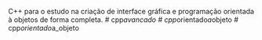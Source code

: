 C++ para o estudo na criação de 
interface gráfica e programação orientada à objetos de forma completa.
#   c p p _ a v a n c a d o  
 #   c p p _ o r i e n t a d o _ a _ o b j e t o  
 #   c p p _ o r i e n t a d o _ a _ o b j e t o  
 